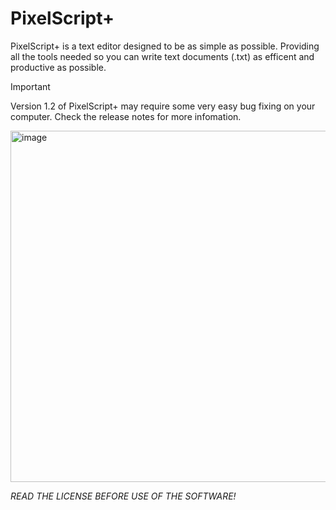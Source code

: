 # PixelScript+ 
PixelScript+ is a text editor designed to be as simple as possible. Providing all the tools needed so you can write text documents (.txt) as efficent and productive as possible.

>[!IMPORTANT]
>Version 1.2 of PixelScript+ may require some very easy bug fixing on your computer.
>Check the release notes for more infomation.

<img width="748" height="562" alt="image" src="https://github.com/user-attachments/assets/18cdbbda-fb71-43f7-b9d3-fcb1dd444c01" />






*READ THE LICENSE BEFORE USE OF THE SOFTWARE!*

